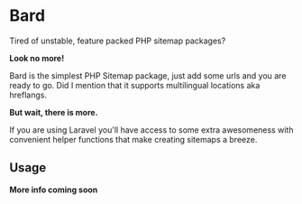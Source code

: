# Bard

Tired of unstable, feature packed PHP sitemap packages?
 
 **Look no more!** 
 
 Bard is the simplest PHP Sitemap package, just add some urls and you are ready to go. Did I mention that it supports multilingual locations aka hreflangs. 
 
 **But wait, there is more.** 
 
 If you are using Laravel you'll have access to some extra awesomeness with convenient helper functions that make creating sitemaps a breeze.
 
 ## Usage
 
 **More info coming soon**